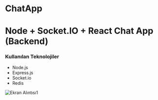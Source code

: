 # ChatApp
# Node + Socket.IO + React Chat App (Backend)

### Kullanılan Teknolojiler

- Node.js
- Express.js
- Socket.io
- Redis

![Ekran Alıntısı1](https://user-images.githubusercontent.com/104254584/222115106-5a520618-b360-40b6-8655-c61bee3d7d62.PNG)
